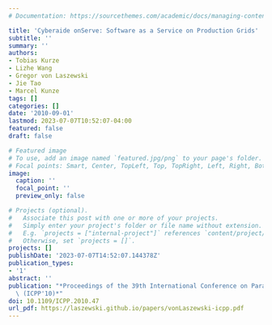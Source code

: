 ```yaml
---
# Documentation: https://sourcethemes.com/academic/docs/managing-content/

title: 'Cyberaide onServe: Software as a Service on Production Grids'
subtitle: ''
summary: ''
authors:
- Tobias Kurze
- Lizhe Wang
- Gregor von Laszewski
- Jie Tao
- Marcel Kunze
tags: []
categories: []
date: '2010-09-01'
lastmod: 2023-07-07T10:52:07-04:00
featured: false
draft: false

# Featured image
# To use, add an image named `featured.jpg/png` to your page's folder.
# Focal points: Smart, Center, TopLeft, Top, TopRight, Left, Right, BottomLeft, Bottom, BottomRight.
image:
  caption: ''
  focal_point: ''
  preview_only: false

# Projects (optional).
#   Associate this post with one or more of your projects.
#   Simply enter your project's folder or file name without extension.
#   E.g. `projects = ["internal-project"]` references `content/project/deep-learning/index.md`.
#   Otherwise, set `projects = []`.
projects: []
publishDate: '2023-07-07T14:52:07.144378Z'
publication_types:
- '1'
abstract: ''
publication: "*Proceedings of the 39th International Conference on Parallel Processing\
  \ (ICPP'10)*"
doi: 10.1109/ICPP.2010.47
url_pdf: https://laszewski.github.io/papers/vonLaszewski-icpp.pdf
---
```

